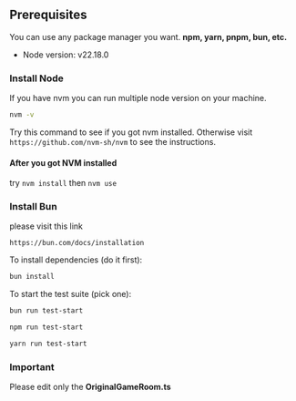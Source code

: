 
## Prerequisites
You can use any package manager you want.
**npm, yarn, pnpm, bun, etc.**
- Node version: v22.18.0
### Install Node
If you have nvm you can run multiple node version on your machine.
```bash
nvm -v
```
Try this command to see if you got nvm installed.
Otherwise visit ``https://github.com/nvm-sh/nvm``
to see the instructions.

#### After you got NVM installed
try
``nvm install`` then ``nvm use``
### Install Bun
please visit this link
```
https://bun.com/docs/installation
```
To install dependencies (do it first):
```bash
bun install
```

To start the test suite (pick one):

```bash
bun run test-start

npm run test-start

yarn run test-start
```

### Important
Please edit only the **OriginalGameRoom.ts**
